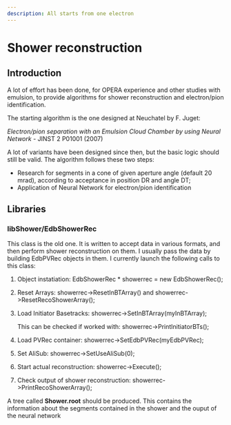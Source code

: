 ```yaml
---
description: All starts from one electron
---
```


# Shower reconstruction

## Introduction

A lot of effort has been done, for OPERA experience and other studies with emulsion, to provide algorithms for shower reconstruction and electron/pion identification.

The starting algorithm is the one designed at Neuchatel by F. Juget:

_Electron/pion separation with an Emulsion Cloud Chamber by using Neural Network_ - JINST 2 P01001 \(2007\)

A lot of variants have been designed since then, but the basic logic should still be valid. The algorithm follows these two steps:

* Research for segments in a cone of given aperture angle \(default 20 mrad\), according to acceptance in position DR and angle DT;
* Application of Neural Network for electron/pion identification

## Libraries

### libShower/EdbShowerRec

This class is the old one. It is written to accept data in various formats, and then perform shower reconstruction on them. I usually pass the data by building EdbPVRec objects in them. I currently launch the following calls to this class:

1. Object instatiation: EdbShowerRec \* showerrec = new EdbShowerRec\(\);
2. Reset Arrays: showerrec-&gt;ResetInBTArray\(\) and showerrec-&gt;ResetRecoShowerArray\(\);
3. Load Initiator Basetracks: showerrec-&gt;SetInBTArray\(myInBTArray\);

   This can be checked if worked with: showerrec-&gt;PrintInitiatorBTs\(\);

4. Load PVRec container: showerrec-&gt;SetEdbPVRec\(myEdbPVRec\);
5. Set AliSub: showerrec-&gt;SetUseAliSub\(0\);
6. Start actual reconstruction: showerrec-&gt;Execute\(\);
7. Check output of shower reconstruction: showerrec-&gt;PrintRecoShowerArray\(\);

A tree called **Shower.root** should be produced. This contains the information about the segments contained in the shower and the ouput of the neural network

